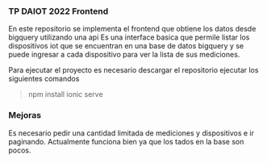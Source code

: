 ### TP DAIOT 2022 Frontend
En este repositorio se implementa el frontend que obtiene los datos desde bigquery utilizando una api
Es una interface basica que permile listar los dispositivos iot que se encuentran en una base de datos bigquery y se puede ingresar a cada dispositivo para ver la lista de sus mediciones. 

Para ejecutar el proyecto es necesario descargar el repositorio
 ejecutar los siguientes comandos
 > npm install
 > ionic serve


### Mejoras
Es necesario pedir una cantidad limitada de mediciones y dispositivos e ir paginando. Actualmente funciona bien ya que los tados en la base son pocos. 

